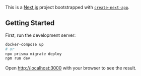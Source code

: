 This is a [Next.js](https://nextjs.org) project bootstrapped with [`create-next-app`](https://nextjs.org/docs/app/api-reference/cli/create-next-app).

## Getting Started

First, run the development server:

```bash
docker-compose up
# or
npx prisma migrate deploy
npm run dev 
```

Open [http://localhost:3000](http://localhost:3000) with your browser to see the result.
